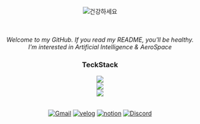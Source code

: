 <div align="center">
  
  ![건강하세요](https://github.com/user-attachments/assets/db14d888-dd48-42ef-a54f-28bcfa972d49)
  <br>
  <br>
  <br>

  <i>
    Welcome to my GitHub. If you read my README, you'll be healthy.
  </i>
  <br>
  <i>
  I'm interested in Artificial Intelligence & AeroSpace
  </i>
  <h3>TeckStack</h3>
  
  <a href="https://skillicons.dev">
     <img src="https://skillicons.dev/icons?i=python,c,cpp,java" />
     <br/>
     <img src="https://skillicons.dev/icons?i=r,sklearn,tensorflow,nodejs" />
     <br/>
     <img src="https://skillicons.dev/icons?i=vscode,visualstudio,eclipse,anaconda" />
  </a>
  
  

  <p align="center">
    <br>
   <a href="tjddls207@gmail.com"><img alt="Gmail" src="https://img.shields.io/badge/Gmail-D14836?style=for-the-badge&logo=gmail&logoColor=white"/></a> 
   <a href="https://velog.io/@espada105/posts" target="_blank"><img alt="velog" src="https://img.shields.io/badge/Velog-20C997?style=for-the-badge&logo=Velog&logoColor=white"/></a> 
   <a href="https://www.notion.so/Developer_SeongIn-Hong-968f29ca627e4f51b306aafdf47d6db7" target="_blank"><img alt="notion" src="https://img.shields.io/badge/notion-000000?style=for-the-badge&logo=Notion&logoColor=white"/></a> 
   <a href="https://velog.io/@espada105/posts" target="_blank"><img alt="Discord" src="https://img.shields.io/badge/Discord-5865F2?style=for-the-badge&logo=Discord&logoColor=white"/></a> 
  </p> 
  
</div>

